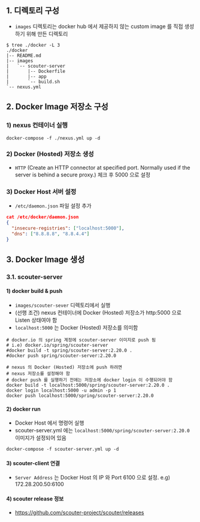 
## 1. 디렉토리 구성

- `images` 디렉토리는 docker hub 에서 제공하지 않는 custom image 를 직접 생성하기 위해 만든 디렉토리

```
$ tree ./docker -L 3
./docker
|-- README.md
|-- images
|   `-- scouter-server
|       |-- Dockerfile
|       |-- app
|       `-- build.sh
`-- nexus.yml
```



## 2. Docker Image 저장소 구성

### 1) nexus 컨테이너 실행 

```shell
docker-compose -f ./nexus.yml up -d
```

### 2) Docker (Hosted) 저장소 생성

- `HTTP` (Create an HTTP connector at specified port. Normally used if the server is behind a secure proxy.) 체크 후 5000 으로 설정

### 3) Docker Host 서버 설정

- `/etc/daemon.json` 파일 설정 추가

```json
cat /etc/docker/daemon.json 
{
  "insecure-registries": ["localhost:5000"],
  "dns": ["8.8.8.8", "8.8.4.4"]
}
```


## 3. Docker Image 생성

### 3.1. scouter-server

#### 1) docker build & push

- `images/scouter-sever` 디렉토리에서 실행
- (선행 조건) nexus 컨테이너에 Docker (Hosted) 저장소가 http:5000 으로 Listen 상태여야 함
- `localhost:5000` 는 Docker (Hosted) 저장소를 의미함

```shell
# docker.io 의 spring 계정에 scouter-server 이미지로 push 됨
# i.e) docker.io/spring/scouter-server 
#docker build -t spring/scouter-server:2.20.0 .
#docker push spring/scouter-server:2.20.0

# nexus 의 Docker (Hosted) 저장소에 push 하려면
# nexus 저장소를 설정해야 함
# docker push 를 실행하기 전에는 저장소에 docker login 이 수행되어야 함
docker build -t localhost:5000/spring/scouter-server:2.20.0 .
docker login localhost:5000 -u admin -p 1
docker push localhost:5000/spring/scouter-server:2.20.0
```

#### 2) docker run

- Docker Host 에서 명령어 실행
- scouter-server.yml 에는 `localhost:5000/spring/scouter-server:2.20.0` 이미지가 설정되어 있음 

```shell
docker-compose -f scouter-server.yml up -d
```

#### 3) scouter-client 연결

- `Server Address` 는 Docker Host 의 IP 와 Port 6100 으로 설정. e.g) 172.28.200.50:6100


#### 4) scouter release 정보

- https://github.com/scouter-project/scouter/releases

